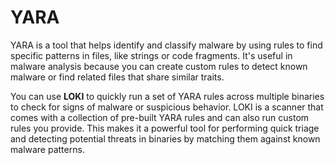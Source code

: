 # YARA

YARA is a tool that helps identify and classify malware by using rules to find specific patterns in files, like strings or code fragments. It's useful in malware analysis because you can create custom rules to detect known malware or find related files that share similar traits.

You can use **LOKI** to quickly run a set of YARA rules across multiple binaries to check for signs of malware or suspicious behavior. LOKI is a scanner that comes with a collection of pre-built YARA rules and can also run custom rules you provide. This makes it a powerful tool for performing quick triage and detecting potential threats in binaries by matching them against known malware patterns.


